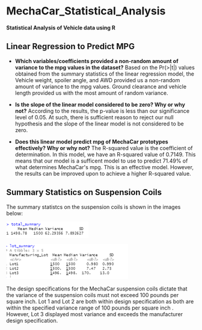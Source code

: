 # MechaCar_Statistical_Analysis
**Statistical Analysis of Vehicle data using R**

## Linear Regression to Predict MPG
+ **Which variables/coefficients provided a non-random amount of variance to the mpg values in the dataset?** 
Based on the Pr(>|t|) values obtained from the summary statistics of the linear regression model, the Vehicle weight, spoiler angle, and AWD provided us a non-random amount of variance to the mpg values. Ground clearance and vehicle length provided us with the most amount of random variance.

+ **Is the slope of the linear model considered to be zero? Why or why not?** 
According to the results, the p-value is less than our significance level of 0.05. At such, there is sufficient reason to reject our null hypothesis and the slope of the linear model is not considered to be zero.

+ **Does this linear model predict mpg of MechaCar prototypes effectively? Why or why not?** 
The R-squared value is the coefficient of determination. In this model, we have an R-squared value of 0.7149. This means that our model is a sufficent model to use to predict 71.49% of what determines MechaCar's mpg. This is an effective model. However, the results can be improved upon to achieve a higher R-squared value.

## Summary Statistics on Suspension Coils

The summary statistcs on the suspension coils is shown in the images below:

![total_summary](https://github.com/nnamdiilokah/MechaCar_Statistical_Analysis/blob/main/images/total_summary.png)

![lot_summary](https://github.com/nnamdiilokah/MechaCar_Statistical_Analysis/blob/main/images/lot_summary.png)

The design specifications for the MechaCar suspension coils dictate that the variance of the suspension coils must not exceed 100 pounds per square inch. Lot 1 and Lot 2 are both within design specification as both are within the specified variance range of 100 pounds per square inch . However, Lot 3 displayed most variance and exceeds the manufacturer design specification.